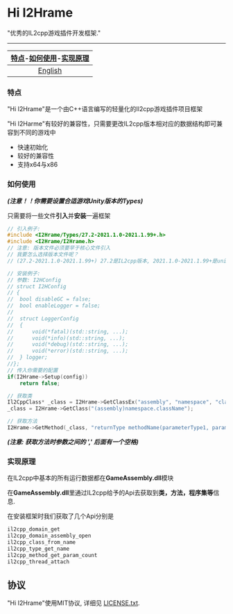 # Hi I2Hrame

"优秀的IL2cpp游戏插件开发框架."

------

| [特点](#特点)-[如何使用](#如何使用)-[实现原理](#实现原理) |
| :-------------------------------------------------------: |
|                  [English](README.EN.md)                  |



### 特点

"Hi I2Hrame"是一个由C++语言编写的轻量化的Il2cpp游戏插件项目框架

"Hi I2Harme"有较好的兼容性，只需要更改IL2cpp版本相对应的数据结构即可兼容到不同的游戏中

- 快速初始化
- 较好的兼容性
- 支持x64与x86

### 如何使用

***(注意！！你需要设置合适游戏Unity版本的Types)***

只需要将一些文件**引入**并**安装**一遍框架

```cpp
// 引入例子:
#include <I2Hrame/Types/27.2-2021.1.0-2021.1.99+.h>
#include <I2Hrame/I2Hrame.h>
// 注意: 版本文件必须要早于核心文件引入
// 我要怎么选择版本文件呢？
// (27.2-2021.1.0-2021.1.99+) 27.2是IL2cpp版本, 2021.1.0-2021.1.99+是unity版本
```

```cpp
// 安装例子:
// 参数: I2HConfig
// struct I2HConfig
// {
// 	bool disableGC = false;
//	bool enableLogger = false;
//
//	struct LoggerConfig
//	{
//		void(*fatal)(std::string, ...);
//		void(*info)(std::string, ...);
//		void(*debug)(std::string, ...);
//		void(*error)(std::string, ...);
//	} logger;
//};
// 传入你需要的配置
if(I2Hrame->Setup(config))
    return false;
```

```cpp
// 获取类
Il2CppClass* _class = I2Hrame->GetClassEx("assembly", "namespace", "className");
_class = I2Hrame->GetClass("(assembly)namespace.className");

// 获取方法
I2Hrame->GetMethod(_class, "returnType methodName(parameterType1, parameterType2)");
```

***(注意: 获取方法时参数之间的 ',' 后面有一个空格)***

### 实现原理

在IL2cpp中基本的所有运行数据都在**GameAssembly.dll**模块

在**GameAssembly.dll**里通过IL2cpp给予的Api去获取到**类，方法，程序集等**信息.

在安装框架时我们获取了几个Api分别是

```cpp
il2cpp_domain_get
il2cpp_domain_assembly_open
il2cpp_class_from_name
il2cpp_type_get_name
il2cpp_method_get_param_count
il2cpp_thread_attach
```

协议
-------

"Hi I2Hrame"使用MIT协议, 详细见 [LICENSE.txt](https://github.com/MidTerm-CN/I2Hrame/blob/main/LICENSE.txt).
